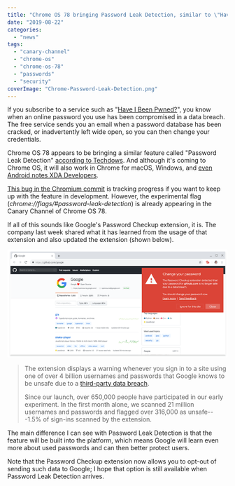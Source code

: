 ```yaml
---
title: "Chrome OS 78 bringing Password Leak Detection, similar to \"Have I been pwned?\""
date: "2019-08-22"
categories: 
  - "news"
tags: 
  - "canary-channel"
  - "chrome-os"
  - "chrome-os-78"
  - "passwords"
  - "security"
coverImage: "Chrome-Password-Leak-Detection.png"
---
```


If you subscribe to a service such as "[Have I Been Pwned?](https://haveibeenpwned.com/)", you know when an online password you use has been compromised in a data breach. The free service sends you an email when a password database has been cracked, or inadvertently left wide open, so you can then change your credentials.

Chrome OS 78 appears to be bringing a similar feature called "Password Leak Detection" [according to Techdows](https://techdows.com/2019/08/google-chrome-gets-password-leak-detection-feature.html). And although it's coming to Chrome OS, it will also work in Chrome for macOS, Windows, and [even Android notes XDA Developers](https://chromium-review.googlesource.com/c/chromium/src/+/1746251).

[This bug in the Chromium commit](https://bugs.chromium.org/p/chromium/issues/detail?id=986317) is tracking progress if you want to keep up with the feature in development. However, the experimental flag (_chrome://flags/#password-leak-detection_) is already appearing in the Canary Channel of Chrome OS 78.

If all of this sounds like Google's Password Checkup extension, it is. The company last week shared what it has learned from the usage of that extension and also updated the extension (shown below).

![](images/Change-your-password.png)

> The extension displays a warning whenever you sign in to a site using one of over 4 billion usernames and passwords that Google knows to be unsafe due to a [third-party data breach](https://security.googleblog.com/2017/11/new-research-understanding-root-cause.html).
> 
> Since our launch, over 650,000 people have participated in our early experiment. In the first month alone, we scanned 21 million usernames and passwords and flagged over 316,000 as unsafe---1.5% of sign-ins scanned by the extension.

The main difference I can see with Password Leak Detection is that the feature will be built into the platform, which means Google will learn even more about used passwords and can then better protect users.

Note that the Password Checkup extension now allows you to opt-out of sending such data to Google; I hope that option is still available when Password Leak Detection arrives.
